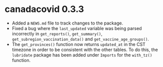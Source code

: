 # canadacovid 0.3.3

* Added a `NEWS.md` file to track changes to the package.
* Fixed a bug where the `last_updated` variable was being parsed incorrectly in `get_reports()`, `get_summary()`, `get_subregion_vaccination_data()` and `get_vaccine_age_groups()`.
* The `get_provinces()` function now returns `updated_at` in the CST timezone in order to be consistent with the other tables. To do this, the `lubridate` package has been added under `Imports` for the `with_tz()` function.
